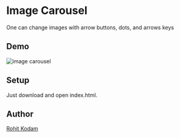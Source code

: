 # Image Carousel

One can change images with arrow buttons, dots, and arrows keys

## Demo

![image carousel](img-carousel.gif)

## Setup

Just download and open index.html.

## Author

[Rohit Kodam](https://github.com/Rohitkk432)
